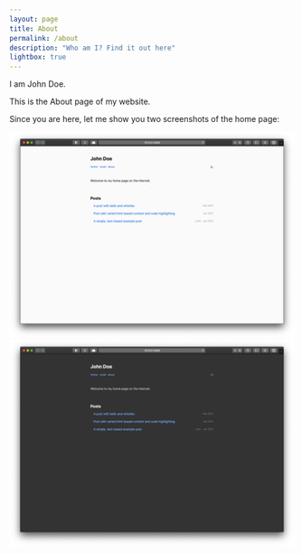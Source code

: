 ```yaml
---
layout: page
title: About
permalink: /about
description: "Who am I? Find it out here"
lightbox: true
---
```


I am John Doe.

This is the About page of my website.

Since you are here, let me show you two screenshots of the home page:

<a class="lightbox" href="/assets/img/safari-shot-homepage-light.png" data-group="homepage">
  <img alt="Homepage (light)" src="/assets/img/safari-shot-homepage-light.png" class="center-block responsive" />
</a>

<a class="lightbox" href="/assets/img/safari-shot-homepage-dark.png" data-group="homepage">
  <img alt="Homepage (dark)" src="/assets/img/safari-shot-homepage-dark.png" class="center-block responsive" />
</a>